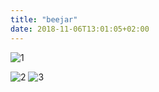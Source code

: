 ```yaml
---
title: "beejar"
date: 2018-11-06T13:01:05+02:00
---
```


![1](/images/beejar/1.jpg)
<!--more-->
![2](/images/beejar/2.jpg)
![3](/images/beejar/3.jpg)
